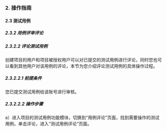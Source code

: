 ### 2. 操作指南

#### 2.3 测试用例

##### 2.3.2 用例评审评论

##### 2.3.2.2 评论测试用例

创建项目的用户和项目被授权用户可以对已提交的测试用例进行评论，同时您也可以看到其他用户对该用例的评论，本节为您介绍评论测试用例的具体操作过程。

##### 2.3.2.2.1 前提条件

您已提交测试用例给该账号进行审核。

##### 2.3.2.2.2 操作步骤

a）进入项目的测试用例功能模块，切换到“用例评论”页面，找到需要操作的测试用例，单击评论，进入“测试用例评论”页面。

